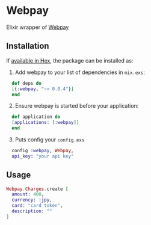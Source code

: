 # Webpay

Elixir wrapper of [Webpay](https://webpay.jp)

## Installation

If [available in Hex](https://hex.pm/docs/publish), the package can be installed as:

  1. Add webpay to your list of dependencies in `mix.exs`:

```elixir
  def deps do
  [{:webpay, "~> 0.0.4"}]
  end
```

  2. Ensure webpay is started before your application:

```elixir
  def application do
  [applications: [:webpay]]
  end
```

  3. Puts config your `config.exs`

```elixir
  config :webpay, Webpay,
  api_key: "your api key"
```

## Usage

```elixir
Webpay.Charges.create [
  amount: 400,
  currency: :jpy,
  card: "card token",
  description: ""
]
```
